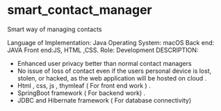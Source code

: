 # smart_contact_manager
Smart way of managing contacts</n>


Language of Implementation: Java</n>
Operating System: macOS</n>
Back end: JAVA</n>
Front end:JS, HTML ,CSS.
Role: Development</n>
DESCRIPTION:</n>
* Enhanced user privacy better than normal contact managers
* No issue of loss of contact even if the users personal device is lost, stolen, or hacked, as
  the web application will be hosted on cloud .
* Html , css, js , thymleaf ( For front end work ) .
* SpringBoot framework ( For backend work) .
* JDBC and Hibernate framework ( For database connectivity)

